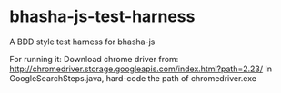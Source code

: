 # bhasha-js-test-harness
A BDD style test harness for bhasha-js

For running it:
Download chrome driver from:
http://chromedriver.storage.googleapis.com/index.html?path=2.23/
In GoogleSearchSteps.java, hard-code the path of chromedriver.exe


